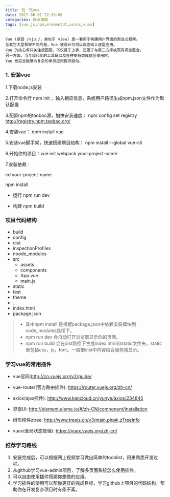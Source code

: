 ```yaml
---
title: 玩一玩vue
date: 2017-06-01 22:39:08
categories: 搞点事情
tags: [vue.js,npm,elementUI,axios,vuex]
---
```

``` shell
Vue (读音 /vjuː/，类似于 view) 是一套用于构建用户界面的渐进式框架。
与其它大型框架不同的是，Vue 被设计为可以自底向上逐层应用。
Vue 的核心库只关注视图层，不仅易于上手，还便于与第三方库或既有项目整合。
另一方面，当与现代化的工具链以及各种支持类库结合使用时，
Vue 也完全能够为复杂的单页应用提供驱动。

```


###  1. 安装vue

1.下载node.js安装

2.打开命令行 npm init ，输入相应信息，系统用户路径生成npm.json文件作为默认配置

3.配置npm的taobao源，加快安装速度：  npm config set registry http://registry.npm.taobao.org/

4.安装vue： npm install vue

5.安装vue脚手架，快速搭建项目结构： npm install --global vue-cli

6.开始你的项目：vue init webpack your-project-name

7.安装依赖：

cd  your-project-name

npm install

- 运行
npm run dev

- 构建
npm build

### 项目代码结构

- build
- config
- dist
- inspectionProfiles
- noode_modules
- src
  - assets
  - components
  - App.vue
  - main.js
- static
- test
- theme
- ...
- index.html
- package.json

>- 其中npm install 是根据package.json中依赖安装模块到node_modules路径下。
>- npm run dev 会自动打开浏览器显示你的页面。
>- npm run build 会在dist路径下生成index.html和static文件夹，static里包括css，js，font。一般把dist中内容结合服务端显示。

### 学习vue的常用插件

- vue官网:http://cn.vuejs.org/v2/guide/

- vue-router(官方路由插件): https://router.vuejs.org/zh-cn/

- axios(ajax插件): http://www.kancloud.cn/yunye/axios/234845

- 界面UI: http://element.eleme.io/#/zh-CN/component/installation

- 树形控件ztree:  http://www.treejs.cn/v3/main.php#_zTreeInfo

- vuex(全局状态管理): https://vuex.vuejs.org/zh-cn/

### 推荐学习路线
1. 安装完成后，可以根据网上视频学习做出简单的todolist，用来熟悉开发过程。
2. 从github学习vue-admin项目，了解多页面系统怎么使用插件。
3. 可以自由使用插件搭建你想做的应用。
4. 学习插件的使用可以帮你更好的完成目标，学习github上项目的代码结构，帮助你在开发复杂项目时有条不紊。
